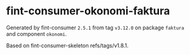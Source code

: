# fint-consumer-okonomi-faktura

Generated by fint-consumer `2.5.1` from tag `v3.12.0` on package `faktura` and component `okonomi`.

Based on fint-consumer-skeleton refs/tags/v1.8.1.
